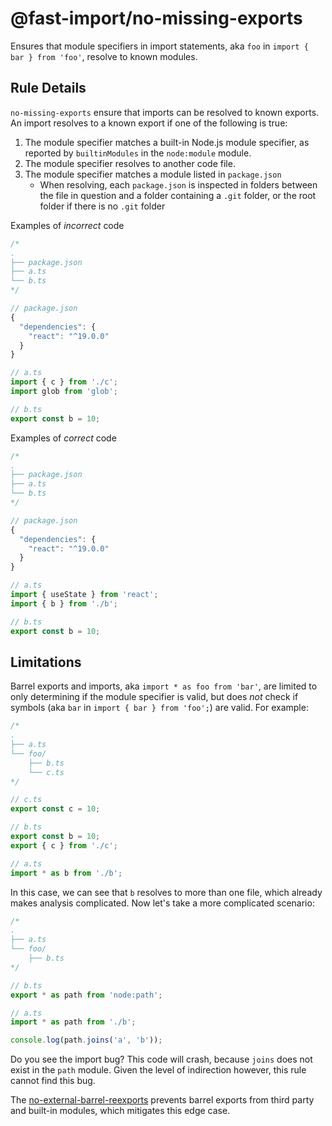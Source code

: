 # @fast-import/no-missing-exports

Ensures that module specifiers in import statements, aka `foo` in `import { bar } from 'foo'`, resolve to known modules.

## Rule Details

`no-missing-exports` ensure that imports can be resolved to known exports. An import resolves to a known export if one of the following is true:

1. The module specifier matches a built-in Node.js module specifier, as reported by `builtinModules` in the `node:module` module.
2. The module specifier resolves to another code file.
3. The module specifier matches a module listed in `package.json`
    - When resolving, each `package.json` is inspected in folders between the file in question and a folder containing a `.git` folder, or the root folder if there is no `.git` folder

Examples of _incorrect_ code

```js
/*
.
├── package.json
├── a.ts
└── b.ts
*/

// package.json
{
  "dependencies": {
    "react": "^19.0.0"
  }
}

// a.ts
import { c } from './c';
import glob from 'glob';

// b.ts
export const b = 10;
```

Examples of _correct_ code

```js
/*
.
├── package.json
├── a.ts
└── b.ts
*/

// package.json
{
  "dependencies": {
    "react": "^19.0.0"
  }
}

// a.ts
import { useState } from 'react';
import { b } from './b';

// b.ts
export const b = 10;
```

## Limitations

Barrel exports and imports, aka `import * as foo from 'bar'`, are limited to only determining if the module specifier is valid, but does _not_ check if symbols (aka `bar` in `import { bar } from 'foo';`) are valid. For example:

```js
/*
.
├── a.ts
└── foo/
    ├── b.ts
    └── c.ts
*/

// c.ts
export const c = 10;

// b.ts
export const b = 10;
export { c } from './c';

// a.ts
import * as b from './b';
```

In this case, we can see that `b` resolves to more than one file, which already makes analysis complicated. Now let's take a more complicated scenario:


```js
/*
.
├── a.ts
└── foo/
    ├── b.ts
*/

// b.ts
export * as path from 'node:path';

// a.ts
import * as path from './b';

console.log(path.joins('a', 'b'));
```

Do you see the import bug? This code will crash, because `joins` does not exist in the `path` module. Given the level of indirection however, this rule cannot find this bug.

The [no-external-barrel-reexports](../externalBarrelReexports/README.md) prevents barrel exports from third party and built-in modules, which mitigates this edge case.
